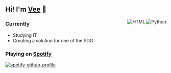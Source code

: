 
## Hi! I'm [Vee](https://discord.com/users/427476505455624193) :wave: 
<img align="right" src="https://img.shields.io/badge/Python-14354C?style=for-the-badge&logo=python&logoColor=white" alt="Python" /><img align="right" src="https://img.shields.io/badge/HTML5-E34F26?style=for-the-badge&logo=html5&logoColor=white" alt="HTML" />

### Currently
- Studying IT
- Creating a solution for one of the SDG

### Playing on [Spotify](https://open.spotify.com/user/18s4bz9f7vrjj7q68ks2oaqg0?si=dd2e6514c1c94054)
[![spotify-github-profile](https://spotify-github-profile.vercel.app/api/view?uid=18s4bz9f7vrjj7q68ks2oaqg0&cover_image=true&theme=natemoo-re&bar_color=53b14f&bar_color_cover=true)](https://spotify-github-profile.vercel.app/api/view?uid=18s4bz9f7vrjj7q68ks2oaqg0&redirect=true)
